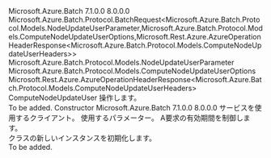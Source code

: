 <Type Name="ComputeNodeUpdateUserBatchRequest" FullName="Microsoft.Azure.Batch.Protocol.BatchRequests.ComputeNodeUpdateUserBatchRequest">
  <TypeSignature Language="C#" Value="public class ComputeNodeUpdateUserBatchRequest : Microsoft.Azure.Batch.Protocol.BatchRequest&lt;Microsoft.Azure.Batch.Protocol.Models.NodeUpdateUserParameter,Microsoft.Azure.Batch.Protocol.Models.ComputeNodeUpdateUserOptions,Microsoft.Rest.Azure.AzureOperationHeaderResponse&lt;Microsoft.Azure.Batch.Protocol.Models.ComputeNodeUpdateUserHeaders&gt;&gt;" />
  <TypeSignature Language="ILAsm" Value=".class public auto ansi beforefieldinit ComputeNodeUpdateUserBatchRequest extends Microsoft.Azure.Batch.Protocol.BatchRequest`3&lt;class Microsoft.Azure.Batch.Protocol.Models.NodeUpdateUserParameter, class Microsoft.Azure.Batch.Protocol.Models.ComputeNodeUpdateUserOptions, class Microsoft.Rest.Azure.AzureOperationHeaderResponse`1&lt;class Microsoft.Azure.Batch.Protocol.Models.ComputeNodeUpdateUserHeaders&gt;&gt;" />
  <TypeSignature Language="DocId" Value="T:Microsoft.Azure.Batch.Protocol.BatchRequests.ComputeNodeUpdateUserBatchRequest" />
  <TypeSignature Language="VB.NET" Value="Public Class ComputeNodeUpdateUserBatchRequest&#xA;Inherits BatchRequest(Of NodeUpdateUserParameter, ComputeNodeUpdateUserOptions, AzureOperationHeaderResponse(Of ComputeNodeUpdateUserHeaders))" />
  <TypeSignature Language="F#" Value="type ComputeNodeUpdateUserBatchRequest = class&#xA;    inherit BatchRequest&lt;NodeUpdateUserParameter, ComputeNodeUpdateUserOptions, AzureOperationHeaderResponse&lt;ComputeNodeUpdateUserHeaders&gt;&gt;" />
  <AssemblyInfo>
    <AssemblyName>Microsoft.Azure.Batch</AssemblyName>
    <AssemblyVersion>7.1.0.0</AssemblyVersion>
    <AssemblyVersion>8.0.0.0</AssemblyVersion>
  </AssemblyInfo>
  <Base>
    <BaseTypeName>Microsoft.Azure.Batch.Protocol.BatchRequest&lt;Microsoft.Azure.Batch.Protocol.Models.NodeUpdateUserParameter,Microsoft.Azure.Batch.Protocol.Models.ComputeNodeUpdateUserOptions,Microsoft.Rest.Azure.AzureOperationHeaderResponse&lt;Microsoft.Azure.Batch.Protocol.Models.ComputeNodeUpdateUserHeaders&gt;&gt;</BaseTypeName>
    <BaseTypeArguments>
      <BaseTypeArgument TypeParamName="TBody">Microsoft.Azure.Batch.Protocol.Models.NodeUpdateUserParameter</BaseTypeArgument>
      <BaseTypeArgument TypeParamName="TOptions">Microsoft.Azure.Batch.Protocol.Models.ComputeNodeUpdateUserOptions</BaseTypeArgument>
      <BaseTypeArgument TypeParamName="TResponse">Microsoft.Rest.Azure.AzureOperationHeaderResponse&lt;Microsoft.Azure.Batch.Protocol.Models.ComputeNodeUpdateUserHeaders&gt;</BaseTypeArgument>
    </BaseTypeArguments>
  </Base>
  <Interfaces />
  <Docs>
    <summary>
            <see cref="T:Microsoft.Azure.Batch.Protocol.IBatchRequest" /> ComputeNodeUpdateUser 操作します。
            </summary>
    <remarks>To be added.</remarks>
  </Docs>
  <Members>
    <Member MemberName=".ctor">
      <MemberSignature Language="C#" Value="public ComputeNodeUpdateUserBatchRequest (Microsoft.Azure.Batch.Protocol.BatchServiceClient serviceClient, Microsoft.Azure.Batch.Protocol.Models.NodeUpdateUserParameter parameters, System.Threading.CancellationToken cancellationToken);" />
      <MemberSignature Language="ILAsm" Value=".method public hidebysig specialname rtspecialname instance void .ctor(class Microsoft.Azure.Batch.Protocol.BatchServiceClient serviceClient, class Microsoft.Azure.Batch.Protocol.Models.NodeUpdateUserParameter parameters, valuetype System.Threading.CancellationToken cancellationToken) cil managed" />
      <MemberSignature Language="DocId" Value="M:Microsoft.Azure.Batch.Protocol.BatchRequests.ComputeNodeUpdateUserBatchRequest.#ctor(Microsoft.Azure.Batch.Protocol.BatchServiceClient,Microsoft.Azure.Batch.Protocol.Models.NodeUpdateUserParameter,System.Threading.CancellationToken)" />
      <MemberSignature Language="F#" Value="new Microsoft.Azure.Batch.Protocol.BatchRequests.ComputeNodeUpdateUserBatchRequest : Microsoft.Azure.Batch.Protocol.BatchServiceClient * Microsoft.Azure.Batch.Protocol.Models.NodeUpdateUserParameter * System.Threading.CancellationToken -&gt; Microsoft.Azure.Batch.Protocol.BatchRequests.ComputeNodeUpdateUserBatchRequest" Usage="new Microsoft.Azure.Batch.Protocol.BatchRequests.ComputeNodeUpdateUserBatchRequest (serviceClient, parameters, cancellationToken)" />
      <MemberType>Constructor</MemberType>
      <AssemblyInfo>
        <AssemblyName>Microsoft.Azure.Batch</AssemblyName>
        <AssemblyVersion>7.1.0.0</AssemblyVersion>
        <AssemblyVersion>8.0.0.0</AssemblyVersion>
      </AssemblyInfo>
      <Parameters>
        <Parameter Name="serviceClient" Type="Microsoft.Azure.Batch.Protocol.BatchServiceClient" />
        <Parameter Name="parameters" Type="Microsoft.Azure.Batch.Protocol.Models.NodeUpdateUserParameter" />
        <Parameter Name="cancellationToken" Type="System.Threading.CancellationToken" />
      </Parameters>
      <Docs>
        <param name="serviceClient">サービスを使用するクライアント。</param>
        <param name="parameters">使用するパラメーター。</param>
        <param name="cancellationToken">A<see cref="T:System.Threading.CancellationToken" />要求の有効期間を制御します。</param>
        <summary>
            <see cref="T:Microsoft.Azure.Batch.Protocol.BatchRequests.ComputeNodeUpdateUserBatchRequest" /> クラスの新しいインスタンスを初期化します。
            </summary>
        <remarks>To be added.</remarks>
      </Docs>
    </Member>
  </Members>
</Type>